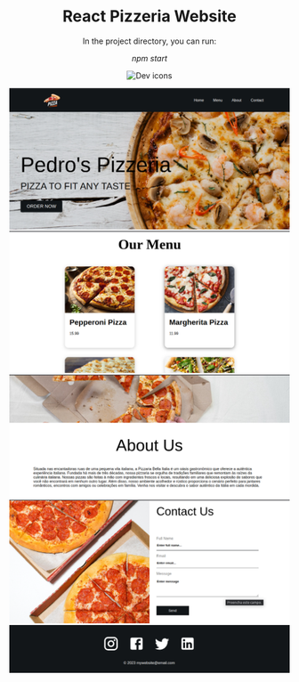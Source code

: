 <h1 align="center">React Pizzeria Website</h1>

<p align="center">In the project directory, you can run:</p>

<p align="center"><i>npm start</i></p>

<p align="center">
  <img src="https://skillicons.dev/icons?i=javascript,react" alt="Dev icons" />
</p>

<p align="center">
  <img src="1.png" alt="Pizzeria Website" />
  <img src="2.png" alt="Pizzeria Website" />
  <img src="3.png" alt="Pizzeria Website" />
  <img src="4.png" alt="Pizzeria Website" />
  <img src="5.png" alt="Pizzeria Website" />
</p>
